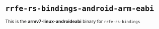 # `rrfe-rs-bindings-android-arm-eabi`

This is the **armv7-linux-androideabi** binary for `rrfe-rs-bindings`
